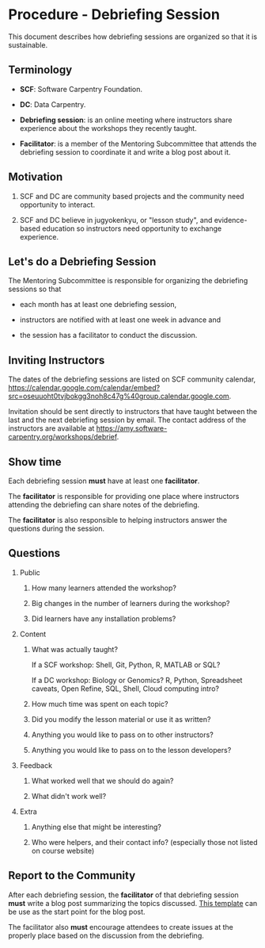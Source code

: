 # Procedure - Debriefing Session

This document describes how debriefing sessions
are organized so that it is sustainable.

## Terminology

-   **SCF**: Software Carpentry Foundation.

-   **DC**: Data Carpentry.

-   **Debriefing session**: is an online meeting
    where instructors share experience about the workshops
    they recently taught.

-   **Facilitator**: is a member of the Mentoring Subcommittee
    that attends the debriefing session to coordinate it
    and write a blog post about it.

## Motivation

1.  SCF and DC are community based projects
    and the community need opportunity to interact.

2.  SCF and DC believe in jugyokenkyu, or "lesson study",
    and evidence-based education
    so instructors need opportunity to exchange experience.

## Let's do a Debriefing Session

The Mentoring Subcommittee is responsible for organizing
the debriefing sessions so that

-   each month has at least one debriefing session,

-   instructors are notified with at least one week in advance and

-   the session has a facilitator to conduct the discussion.

## Inviting Instructors

The dates of the debriefing sessions are listed
on SCF community calendar,
https://calendar.google.com/calendar/embed?src=oseuuoht0tvjbokgg3noh8c47g%40group.calendar.google.com.

Invitation should be sent directly to instructors
that have taught between the last and the next debriefing session by email.
The contact address of the instructors are available at
https://amy.software-carpentry.org/workshops/debrief.

## Show time

Each debriefing session **must** have at least one **facilitator**.

The **facilitator** is responsible for providing one place
where instructors attending the debriefing can share notes
of the debriefing.

The **facilitator** is also responsible
to helping instructors answer the questions during the session.

## Questions

1.  Public

    1.  How many learners attended the workshop?

    2.  Big changes in the number of learners during the workshop?

    3.  Did learners have any installation problems?

2.  Content

    1.  What was actually taught?

        If a SCF workshop:
        Shell, Git, Python, R, MATLAB or SQL?

        If a DC workshop:
        Biology or Genomics?
        R, Python, Spreadsheet caveats, Open Refine, SQL, Shell,
        Cloud computing intro?

    2.  How much time was spent on each topic?

    3.  Did you modify the lesson material or use it as written?

    4.  Anything you would like to pass on to other instructors?

    5.  Anything you would like to pass on to the lesson developers?

3.  Feedback

    1.  What worked well that we should do again?

    2.  What didn't work well?

4.  Extra

    1.  Anything else that might be interesting?

    2.  Who were helpers, and their contact info?
        (especially those not listed on course website)

## Report to the Community

After each debriefing session,
the **facilitator** of that debriefing session **must**
write a blog post summarizing the topics discussed.
[This template](template-blog-about-debriefing-session.md) can be use
as the start point for the blog post.

The facilitator also **must** encourage attendees to
create issues at the properly place based on the discussion
from the debriefing.
